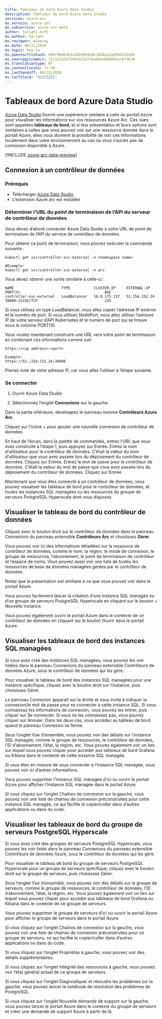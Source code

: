 ```yaml
---
title: Tableaux de bord Azure Data Studio
description: Tableaux de bord Azure Data Studio
services: azure-arc
ms.service: azure-arc
ms.subservice: azure-arc-data
author: twright-msft
ms.author: twright
ms.reviewer: mikeray
ms.date: 09/22/2020
ms.topic: how-to
ms.openlocfilehash: 608f984b3e3a3020863e0c28b0aa2ad504531e3b
ms.sourcegitcommit: 32c521a2ef396d121e71ba682e098092ac673b30
ms.translationtype: HT
ms.contentlocale: fr-FR
ms.lasthandoff: 09/25/2020
ms.locfileid: "91273221"
---
```

# <a name="azure-data-studio-dashboards"></a>Tableaux de bord Azure Data Studio

[Azure Data Studio](https://aka.ms/azuredatastudio) fournit une expérience similaire à celle du portail Azure pour visualiser les informations sur vos ressources Azure Arc.  Ces vues sont appelées **tableaux de bord**, et si leur présentation et leurs options sont similaires à celles que vous pouvez voir sur une ressource donnée dans le portail Azure, elles vous donnent la possibilité de voir ces informations localement dans votre environnement au cas où vous n’auriez pas de connexion disponible à Azure.

[!INCLUDE [azure-arc-data-preview](../../../includes/azure-arc-data-preview.md)]

## <a name="connecting-to-a-data-controller"></a>Connexion à un contrôleur de données

### <a name="prerequisites"></a>Prérequis

- Télécharger [Azure Data Studio](https://aka.ms/getazuredatastudio)
- L’extension Azure arc est installée

### <a name="determine-the-data-controller-server-api-endpoint-url"></a>Déterminer l’URL du point de terminaison de l’API du serveur de contrôleur de données

Vous devez d’abord connecter Azure Data Studio à votre URL de point de terminaison de l’API du service de contrôleur de données.

Pour obtenir ce point de terminaison, vous pouvez exécuter la commande suivante :

```console
kubectl get svc/controller-svc-external -n <namespace name>

#Example:
kubectl get svc/controller-svc-external -n arc
```

Vous devez obtenir une sortie similaire à celle-ci :

```console
NAME                      TYPE           CLUSTER-IP     EXTERNAL-IP      PORT(S)                                       AGE
controller-svc-external   LoadBalancer   10.0.175.137   52.154.152.24    30080:32192/TCP                               22h
```

Si vous utilisez un type LoadBalancer, vous allez copier l’adresse IP externe et le numéro de port. Si vous utilisez NodePort, vous allez utiliser l’adresse IP de votre serveur d’API Kubernetes et le numéro de port qui se trouve sous la colonne PORT(S).

Vous voulez maintenant construire une URL vers votre point de terminaison en combinant ces informations comme suit :

```console
https://<ip address>:<port>

Example:
https://52.;154.152.24:30080
```

Prenez note de votre adresse IP, car vous allez l’utiliser à l’étape suivante.

### <a name="connect"></a>Se connecter

1. Ouvrir Azure Data Studio

1. Sélectionnez l’onglet **Connexions** sur la gauche.

Dans la partie inférieure, développez le panneau nommé **Contrôleurs Azure Arc**.

Cliquez sur l’icône + pour ajouter une nouvelle connexion de contrôleur de données.

En haut de l’écran, dans la palette de commandes, entrez l’URL que vous avez construite à l’étape 1, puis appuyez sur Entrée.
Entrez le nom d’utilisateur pour le contrôleur de données.  C’était la valeur du nom d’utilisateur que vous avez passée lors du déploiement du contrôleur de données.  Cliquez sur Entrée.
Entrez le mot de passe pour le contrôleur de données.  C’était la valeur du mot de passe que vous avez passée lors du déploiement du contrôleur de données. Cliquez sur Entrée.

Maintenant que vous êtes connecté à un contrôleur de données, vous pouvez visualiser les tableaux de bord pour le contrôleur de données, et toutes les instances SQL managées ou les ressources du groupe de serveurs PostgreSQL Hyperscale dont vous disposez.

## <a name="view-the-data-controller-dashboard"></a>Visualiser le tableau de bord du contrôleur de données

Cliquez avec le bouton droit sur le contrôleur de données dans le panneau Connexions du panneau extensible **Contrôleurs Arc** et choisissez **Gérer**.

Vous pouvez voir ici des informations détaillées sur la ressource de contrôleur de données, comme le nom, la région, le mode de connexion, le groupe de ressources, l’abonnement, le point de terminaison de contrôleur et l’espace de noms.  Vous pouvez aussi voir une liste de toutes les ressources de base de données managées gérées par le contrôleur de données.

Notez que la présentation est similaire à ce que vous pouvez voir dans le portail Azure.

Vous pouvez facilement lancer la création d’une instance SQL managée ou d’un groupe de serveurs PostgreSQL Hyperscale en cliquant sur le bouton + Nouvelle instance.

Vous pouvez également ouvrir le portail Azure dans le contexte de ce contrôleur de données en cliquant sur le bouton Ouvrir dans le portail Azure.

## <a name="view-the-sql-managed-instance-dashboards"></a>Visualiser les tableaux de bord des instances SQL managées

Si vous avez créé des instances SQL managées, vous pouvez les voir listées dans le panneau Connexions du panneau extensible Contrôleurs de données Azure, sous le contrôleur de données qui les gère.

Pour visualiser le tableau de bord des instances SQL managées pour une instance spécifique, cliquez avec le bouton droit sur l’instance, puis choisissez Gérer.

Le panneau Connexion apparaît sur la droite et vous invite à indiquer la connexion/le mot de passe pour se connecter à cette instance SQL. Si vous connaissez les informations de connexion, vous pouvez les entrer, puis cliquer sur Se connecter.  Si vous ne les connaissez pas, vous pouvez cliquer sur Annuler.  Dans les deux cas, vous accédez au tableau de bord quand le panneau Connexion se ferme.

Sous l’onglet Vue d’ensemble, vous pouvez voir des détails sur l’instance SQL managée, comme le groupe de ressources, le contrôleur de données, l’ID d’abonnement, l’état, la région, etc.  Vous pouvez également voir un lien sur lequel vous pouvez cliquer pour accéder aux tableaux de bord Grafana ou Kibana dans le contexte de cette instance SQL managée.

Si vous êtes en mesure de vous connecter à l’instance SQL managée, vous pouvez voir ici d’autres informations.

Vous pouvez supprimer l’instance SQL managée d’ici ou ouvrir le portail Azure pour afficher l’instance SQL managée dans le portail Azure.

Si vous cliquez sur l’onglet Chaînes de connexion sur la gauche, vous pouvez voir une liste de chaînes de connexion préconstruites pour cette instance SQL managée, ce qui facilite le copier/coller dans d’autres applications ou dans du code.

## <a name="view-the-postgresql-hyperscale-server-group-dashboards"></a>Visualiser les tableaux de bord du groupe de serveurs PostgreSQL Hyperscale

Si vous avez créé des groupes de serveurs PostgreSQL Hyperscale, vous pouvez les voir listés dans le panneau Connexions du panneau extensible Contrôleurs de données Azure, sous le contrôleur de données qui les gère.

Pour visualiser le tableau de bord du groupe de serveurs PostgreSQL Hyperscale pour un groupe de serveurs spécifique, cliquez avec le bouton droit sur le groupe de serveurs, puis choisissez Gérer.

Sous l’onglet Vue d’ensemble, vous pouvez voir des détails sur le groupe de serveurs, comme le groupe de ressources, le contrôleur de données, l’ID d’abonnement, l’état, la région, etc.  Vous pouvez également voir un lien sur lequel vous pouvez cliquer pour accéder aux tableaux de bord Grafana ou Kibana dans le contexte de ce groupe de serveurs.

Vous pouvez supprimer le groupe de serveurs d’ici ou ouvrir le portail Azure pour afficher le groupe de serveurs dans le portail Azure.

Si vous cliquez sur l’onglet Chaînes de connexion sur la gauche, vous pouvez voir une liste de chaînes de connexion préconstruites pour ce groupe de serveurs, ce qui facilite le copier/coller dans d’autres applications ou dans du code.

Si vous cliquez sur l’onglet Propriétés à gauche, vous pouvez voir des détails supplémentaires.

Si vous cliquez sur l’onglet Intégrité des ressources à gauche, vous pouvez voir l’état général actuel de ce groupe de serveurs.

Si vous cliquez sur l’onglet Diagnostiquer et résoudre les problèmes sur la gauche, vous pouvez lancer le notebook de résolution des problèmes de PostgreSQL.

Si vous cliquez sur l’onglet Nouvelle demande de support sur la gauche, vous pouvez lancer le portail Azure dans le contexte du groupe de serveurs et créer une demande de support Azure à partir de là.
